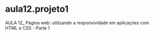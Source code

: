 # aula12.projeto1
AULA 12_ Página web: utilizando a responsividade em aplicações com HTML e CSS - Parte 1
